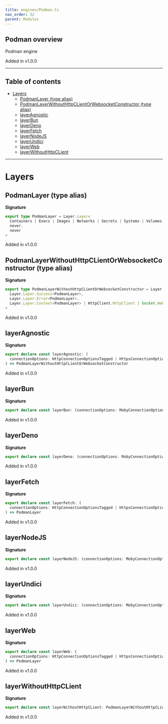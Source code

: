 ```yaml
---
title: engines/Podman.ts
nav_order: 32
parent: Modules
---
```


## Podman overview

Podman engine

Added in v1.0.0

---

<h2 class="text-delta">Table of contents</h2>

- [Layers](#layers)
  - [PodmanLayer (type alias)](#podmanlayer-type-alias)
  - [PodmanLayerWithoutHttpCLientOrWebsocketConstructor (type alias)](#podmanlayerwithouthttpclientorwebsocketconstructor-type-alias)
  - [layerAgnostic](#layeragnostic)
  - [layerBun](#layerbun)
  - [layerDeno](#layerdeno)
  - [layerFetch](#layerfetch)
  - [layerNodeJS](#layernodejs)
  - [layerUndici](#layerundici)
  - [layerWeb](#layerweb)
  - [layerWithoutHttpCLient](#layerwithouthttpclient)

---

# Layers

## PodmanLayer (type alias)

**Signature**

```ts
export type PodmanLayer = Layer.Layer<
  Containers | Execs | Images | Networks | Secrets | Systems | Volumes,
  never,
  never
>
```

Added in v1.0.0

## PodmanLayerWithoutHttpCLientOrWebsocketConstructor (type alias)

**Signature**

```ts
export type PodmanLayerWithoutHttpCLientOrWebsocketConstructor = Layer.Layer<
  Layer.Layer.Success<PodmanLayer>,
  Layer.Layer.Error<PodmanLayer>,
  Layer.Layer.Context<PodmanLayer> | HttpClient.HttpClient | Socket.WebSocketConstructor
>
```

Added in v1.0.0

## layerAgnostic

**Signature**

```ts
export declare const layerAgnostic: (
  connectionOptions: HttpConnectionOptionsTagged | HttpsConnectionOptionsTagged
) => PodmanLayerWithoutHttpCLientOrWebsocketConstructor
```

Added in v1.0.0

## layerBun

**Signature**

```ts
export declare const layerBun: (connectionOptions: MobyConnectionOptions) => PodmanLayer
```

Added in v1.0.0

## layerDeno

**Signature**

```ts
export declare const layerDeno: (connectionOptions: MobyConnectionOptions) => PodmanLayer
```

Added in v1.0.0

## layerFetch

**Signature**

```ts
export declare const layerFetch: (
  connectionOptions: HttpConnectionOptionsTagged | HttpsConnectionOptionsTagged
) => PodmanLayer
```

Added in v1.0.0

## layerNodeJS

**Signature**

```ts
export declare const layerNodeJS: (connectionOptions: MobyConnectionOptions) => PodmanLayer
```

Added in v1.0.0

## layerUndici

**Signature**

```ts
export declare const layerUndici: (connectionOptions: MobyConnectionOptions) => PodmanLayer
```

Added in v1.0.0

## layerWeb

**Signature**

```ts
export declare const layerWeb: (
  connectionOptions: HttpConnectionOptionsTagged | HttpsConnectionOptionsTagged
) => PodmanLayer
```

Added in v1.0.0

## layerWithoutHttpCLient

**Signature**

```ts
export declare const layerWithoutHttpCLient: PodmanLayerWithoutHttpCLientOrWebsocketConstructor
```

Added in v1.0.0
